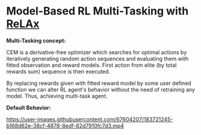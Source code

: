 # Model-Based RL Multi-Tasking with [ReLAx](https://github.com/nslyubaykin/relax)

__Multi-Tasking concept:__

CEM is a derivative-free optimizer which searches for optimal actions by iteratively generating random action sequences and evaluating them with fitted observation and reward models. 
First action from elite (by total rewards sum) sequence is then executed. 

By replacing rewards given with fitted reward model by some user defined function we can alter RL agent's behavior without the need of retraining any model. Thus, achieving multi-task agent. 

__Default Behavior:__

https://user-images.githubusercontent.com/67604207/183721245-b168d62e-38cf-4878-8edf-82d7910fc7d3.mp4

